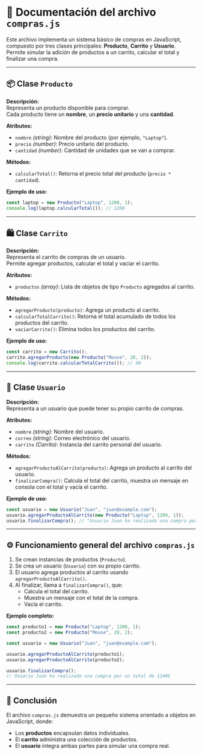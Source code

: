 # 🛒 Documentación del archivo `compras.js`

Este archivo implementa un sistema básico de compras en JavaScript, compuesto por tres clases principales: **Producto**, **Carrito** y **Usuario**.  
Permite simular la adición de productos a un carrito, calcular el total y finalizar una compra.

---

## 📦 Clase `Producto`

**Descripción:**  
Representa un producto disponible para comprar.  
Cada producto tiene un **nombre**, un **precio unitario** y una **cantidad**.

**Atributos:**
- `nombre` *(string)*: Nombre del producto (por ejemplo, `"Laptop"`).  
- `precio` *(number)*: Precio unitario del producto.  
- `cantidad` *(number)*: Cantidad de unidades que se van a comprar.

**Métodos:**
- `calcularTotal()`: Retorna el precio total del producto (`precio * cantidad`).

**Ejemplo de uso:**
```javascript
const laptop = new Producto("Laptop", 1200, 1);
console.log(laptop.calcularTotal()); // 1200
```

---

## 🛍️ Clase `Carrito`

**Descripción:**  
Representa el carrito de compras de un usuario.  
Permite agregar productos, calcular el total y vaciar el carrito.

**Atributos:**
- `productos` *(array)*: Lista de objetos de tipo `Producto` agregados al carrito.

**Métodos:**
- `agregarProducto(producto)`: Agrega un producto al carrito.  
- `calcularTotalCarrito()`: Retorna el total acumulado de todos los productos del carrito.  
- `vaciarCarrito()`: Elimina todos los productos del carrito.

**Ejemplo de uso:**
```javascript
const carrito = new Carrito();
carrito.agregarProducto(new Producto("Mouse", 20, 2));
console.log(carrito.calcularTotalCarrito()); // 40
```

---

## 👤 Clase `Usuario`

**Descripción:**  
Representa a un usuario que puede tener su propio carrito de compras.

**Atributos:**
- `nombre` *(string)*: Nombre del usuario.  
- `correo` *(string)*: Correo electrónico del usuario.  
- `carrito` *(Carrito)*: Instancia del carrito personal del usuario.

**Métodos:**
- `agregarProductoAlCarrito(producto)`: Agrega un producto al carrito del usuario.  
- `finalizarCompra()`: Calcula el total del carrito, muestra un mensaje en consola con el total y vacía el carrito.

**Ejemplo de uso:**
```javascript
const usuario = new Usuario("Juan", "juan@example.com");
usuario.agregarProductoAlCarrito(new Producto("Laptop", 1200, 1));
usuario.finalizarCompra(); // "Usuario Juan ha realizado una compra por un total de 1200€"
```

---

## ⚙️ Funcionamiento general del archivo `compras.js`

1. Se crean instancias de productos (`Producto`).
2. Se crea un usuario (`Usuario`) con su propio carrito.
3. El usuario agrega productos al carrito usando `agregarProductoAlCarrito()`.
4. Al finalizar, llama a `finalizarCompra()`, que:
   - Calcula el total del carrito.
   - Muestra un mensaje con el total de la compra.
   - Vacía el carrito.

**Ejemplo completo:**
```javascript
const producto1 = new Producto("Laptop", 1200, 1);
const producto2 = new Producto("Mouse", 20, 2);

const usuario = new Usuario("Juan", "juan@example.com");

usuario.agregarProductoAlCarrito(producto1);
usuario.agregarProductoAlCarrito(producto2);

usuario.finalizarCompra();
// Usuario Juan ha realizado una compra por un total de 1240€
```

---

## 🧩 Conclusión

El archivo `compras.js` demuestra un pequeño sistema orientado a objetos en JavaScript, donde:
- Los **productos** encapsulan datos individuales.  
- El **carrito** administra una colección de productos.  
- El **usuario** integra ambas partes para simular una compra real.
